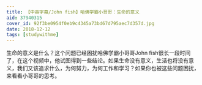 ```yaml
---
title: 【中英字幕/John fish】哈佛学霸小哥哥：生命的意义
aid: 37940315
cover_id: 92f3be0954f0eb9c4345a73bd67d795aec7d357d.jpg
date: 2018-12-12
tags: [studywithme]
---
```

生命的意义是什么？这个问题已经困扰哈佛学霸小哥哥John fish很长一段时间了，在这个视频中，他试图得到一些结论。如果生命没有意义，生活也将没有意义，我们又该追求什么，为何努力，为何工作和学习？如果你也被这些问题困扰，来看看小哥哥的思考。